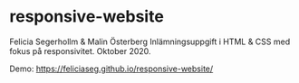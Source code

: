 # responsive-website
Felicia Segerhollm & Malin Österberg
Inlämningsuppgift i HTML & CSS med fokus på responsivitet. Oktober 2020.


Demo: https://feliciaseg.github.io/responsive-website/
